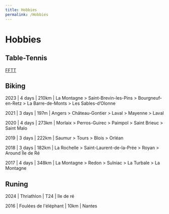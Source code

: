 ```yaml
---
title: Hobbies
permalink: /Hobbies
---
```


# Hobbies

## Table-Tennis

[FFTT](https://www.fftt.com/site/personnes/by-number?number_id=4440440)

## Biking

2023 | 4 days | 210km | La Montagne > Saint-Brevin-les-Pins > Bourgneuf-en-Retz > La Barre-de-Monts > Les Sables-d’Olonne

2021 | 3 days | 197m | Angers > Château-Gontier > Laval > Mayenne > Laval

2020 | 4 days | 273km | Morlaix > Perros-Guirec > Paimpol > Saint Brieuc > Saint Malo

2019 | 3 days | 222km | Saumur > Tours > Blois > Orléan

2018 | 3 days | 182km | La Rochelle > Saint-Laurent-de-la-Prée > Royan > Around Île de Ré

2017 | 4 days | 348km | La Montagne > Redon > Sulniac > La Turbale > La Montagne

## Runing

2024 | Thriathlon | T24 | île de ré

2016 | Foulées de l'éléphant | 10km | Nantes

